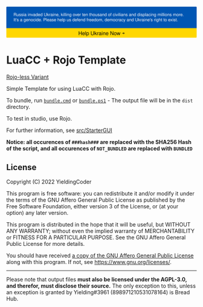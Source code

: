 [![Stand With Ukraine](https://raw.githubusercontent.com/vshymanskyy/StandWithUkraine/main/banner2-direct.svg)](https://vshymanskyy.github.io/StandWithUkraine)

# LuaCC + Rojo Template
[Rojo-less Variant](https://github.com/BreadCity/LuaCC-Template)

Simple Template for using LuaCC with Rojo.

To bundle, run [`bundle.cmd`](bundle.cmd) or [`bundle.ps1`](bundle.ps1) - The output file will be in the `dist` directory.

To test in studio, use Rojo.

For further information, see [src/StarterGUI](src/StarterGUI/)

**Notice: all occurences of `###hash###` are replaced with the SHA256 Hash of the script, and all occurences of `NOT_BUNDLED` are replaced with `BUNDLED`**

## License

Copyright (C) 2022 YieldingCoder

This program is free software: you can redistribute it and/or modify
it under the terms of the GNU Affero General Public License as
published by the Free Software Foundation, either version 3 of the
License, or (at your option) any later version.

This program is distributed in the hope that it will be useful,
but WITHOUT ANY WARRANTY; without even the implied warranty of
MERCHANTABILITY or FITNESS FOR A PARTICULAR PURPOSE. See the
GNU Affero General Public License for more details.

You should have received [a copy of the GNU Affero General Public License](./LICENSE.md)
along with this program. If not, see <https://www.gnu.org/licenses/>.

---

Please note that output files **must also be licensed under the AGPL-3.0, and therefor, must disclose their source.** The only exception to this, unless an exception is granted by Yielding#3961 (898971210531078164) is Bread Hub.
